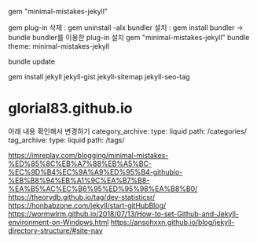 gem "minimal-mistakes-jekyll"

gem plug-in 삭제 : gem uninstall -aIx
bundler 설치 : gem install bundler -> bundle
bundler를 이용한 plug-in 설치
gem "minimal-mistakes-jekyll"
bundle
theme: minimal-mistakes-jekyll

bundle update

gem install jekyll jekyll-gist jekyll-sitemap jekyll-seo-tag

# glorial83.github.io

아래 내용 확인해서 변경하기
category_archive:
type: liquid
path: /categories/
tag_archive:
type: liquid
path: /tags/

https://imreplay.com/blogging/minimal-mistakes-%ED%85%8C%EB%A7%88%EB%A5%BC-%EC%9D%B4%EC%9A%A9%ED%95%B4-githubio-%EB%B8%94%EB%A1%9C%EA%B7%B8-%EA%B5%AC%EC%B6%95%ED%95%98%EA%B8%B0/
https://theorydb.github.io/tag/dev-statisticsr/
https://honbabzone.com/jekyll/start-gitHubBlog/
https://wormwlrm.github.io/2018/07/13/How-to-set-Github-and-Jekyll-environment-on-Windows.html
https://ansohxxn.github.io/blog/jekyll-directory-structure/#site-nav
